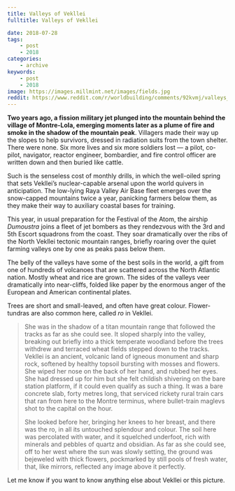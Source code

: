 ```yaml
---
title: Valleys of Vekllei
fulltitle: Valleys of Vekllei

date: 2018-07-28
tags:
    - post
    - 2018
categories:
    - archive
keywords:
    - post
    - 2018
image: https://images.millmint.net/images/fields.jpg
reddit: https://www.reddit.com/r/worldbuilding/comments/92kvmj/valleys_of_vekllei/
---
```


**Two years ago, a fission military jet plunged into the mountain behind the village of Montre-Lola, emerging moments later as a plume of fire and smoke in the shadow of the mountain peak**. Villagers made their way up the slopes to help survivors, dressed in radiation suits from the town shelter. There were none. Six more lives and six more soldiers lost  —  a pilot, co-pilot, navigator, reactor engineer, bombardier, and fire control officer are written down and then buried like cattle.

Such is the senseless cost of monthly drills, in which the well-oiled spring that sets Vekllei’s nuclear-capable arsenal upon the world quivers in anticipation. The low-lying Raya Valley Air Base fleet emerges over the snow-capped mountains twice a year, panicking farmers below them, as they make their way to auxiliary coastal bases for training.

This year, in usual preparation for the Festival of the Atom, the airship *Dumoustra* joins a fleet of jet bombers as they rendezvous with the 3rd and 5th Escort squadrons from the coast. They soar dramatically over the ribs of the North Vekllei tectonic mountain ranges, briefly roaring over the quiet farming valleys one by one as peaks pass below them.

The belly of the valleys have some of the best soils in the world, a gift from one of hundreds of volcanoes that are scattered across the North Atlantic nation. Mostly wheat and rice are grown. The sides of the valleys veer dramatically into near-cliffs, folded like paper by the enormous anger of the European and American continental plates.

Trees are short and small-leaved, and often have great colour. Flower-tundras are also common here, called *ro* in Vekllei.

>She was in the shadow of a titan mountain range that followed the tracks as far as she could see. It sloped sharply into the valley, breaking out briefly into a thick temperate woodland before the trees withdrew and terraced wheat fields stepped down to the tracks. Vekllei is an ancient, volcanic land of igneous monument and sharp rock, softened by healthy topsoil bursting with mosses and flowers. She wiped her nose on the back of her hand, and rubbed her eyes. She had dressed up for him but she felt childish shivering on the bare station platform, if it could even qualify as such a thing. It was a bare concrete slab, forty metres long, that serviced rickety rural train cars that ran from here to the Montre terminus, where bullet-train maglevs shot to the capital on the hour.
>
>She looked before her, bringing her knees to her breast, and there was the ro, in all its untouched splendour and colour. The soil here was percolated with water, and it squelched underfoot, rich with minerals and pebbles of quartz and obsidian. As far as she could see, off to her west where the sun was slowly setting, the ground was bejeweled with thick flowers, pockmarked by still pools of fresh water, that, like mirrors, reflected any image above it perfectly.

Let me know if you want to know anything else about Vekllei or this picture.
